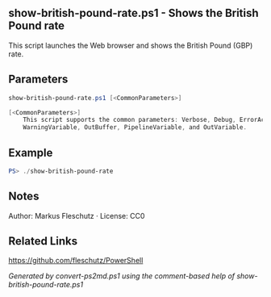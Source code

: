 ## show-british-pound-rate.ps1 - Shows the British Pound rate

This script launches the Web browser and shows the British Pound (GBP) rate.

## Parameters
```powershell
show-british-pound-rate.ps1 [<CommonParameters>]

[<CommonParameters>]
    This script supports the common parameters: Verbose, Debug, ErrorAction, ErrorVariable, WarningAction, 
    WarningVariable, OutBuffer, PipelineVariable, and OutVariable.
```

## Example
```powershell
PS> ./show-british-pound-rate

```

## Notes
Author: Markus Fleschutz · License: CC0

## Related Links
https://github.com/fleschutz/PowerShell

*Generated by convert-ps2md.ps1 using the comment-based help of show-british-pound-rate.ps1*
